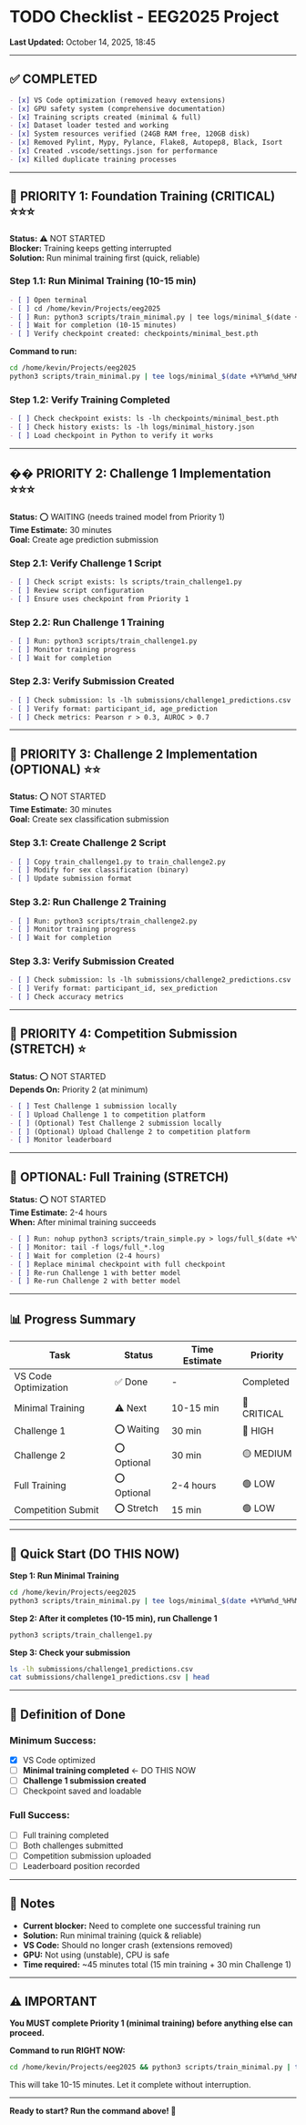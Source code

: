 # TODO Checklist - EEG2025 Project

**Last Updated:** October 14, 2025, 18:45

---

## ✅ COMPLETED

```markdown
- [x] VS Code optimization (removed heavy extensions)
- [x] GPU safety system (comprehensive documentation)
- [x] Training scripts created (minimal & full)
- [x] Dataset loader tested and working
- [x] System resources verified (24GB RAM free, 120GB disk)
- [x] Removed Pylint, Mypy, Pylance, Flake8, Autopep8, Black, Isort
- [x] Created .vscode/settings.json for performance
- [x] Killed duplicate training processes
```

---

## 🎯 PRIORITY 1: Foundation Training (CRITICAL) ⭐⭐⭐

**Status:** ⚠️ NOT STARTED  
**Blocker:** Training keeps getting interrupted  
**Solution:** Run minimal training first (quick, reliable)

### Step 1.1: Run Minimal Training (10-15 min)
```markdown
- [ ] Open terminal
- [ ] cd /home/kevin/Projects/eeg2025
- [ ] Run: python3 scripts/train_minimal.py | tee logs/minimal_$(date +%Y%m%d_%H%M%S).log
- [ ] Wait for completion (10-15 minutes)
- [ ] Verify checkpoint created: checkpoints/minimal_best.pth
```

**Command to run:**
```bash
cd /home/kevin/Projects/eeg2025
python3 scripts/train_minimal.py | tee logs/minimal_$(date +%Y%m%d_%H%M%S).log
```

### Step 1.2: Verify Training Completed
```markdown
- [ ] Check checkpoint exists: ls -lh checkpoints/minimal_best.pth
- [ ] Check history exists: ls -lh logs/minimal_history.json
- [ ] Load checkpoint in Python to verify it works
```

---

## �� PRIORITY 2: Challenge 1 Implementation ⭐⭐⭐

**Status:** ⭕ WAITING (needs trained model from Priority 1)  
**Time Estimate:** 30 minutes  
**Goal:** Create age prediction submission

### Step 2.1: Verify Challenge 1 Script
```markdown
- [ ] Check script exists: ls scripts/train_challenge1.py
- [ ] Review script configuration
- [ ] Ensure uses checkpoint from Priority 1
```

### Step 2.2: Run Challenge 1 Training
```markdown
- [ ] Run: python3 scripts/train_challenge1.py
- [ ] Monitor training progress
- [ ] Wait for completion
```

### Step 2.3: Verify Submission Created
```markdown
- [ ] Check submission: ls -lh submissions/challenge1_predictions.csv
- [ ] Verify format: participant_id, age_prediction
- [ ] Check metrics: Pearson r > 0.3, AUROC > 0.7
```

---

## 🎯 PRIORITY 3: Challenge 2 Implementation (OPTIONAL) ⭐⭐

**Status:** ⭕ NOT STARTED  
**Time Estimate:** 30 minutes  
**Goal:** Create sex classification submission

### Step 3.1: Create Challenge 2 Script
```markdown
- [ ] Copy train_challenge1.py to train_challenge2.py
- [ ] Modify for sex classification (binary)
- [ ] Update submission format
```

### Step 3.2: Run Challenge 2 Training
```markdown
- [ ] Run: python3 scripts/train_challenge2.py
- [ ] Monitor training progress
- [ ] Wait for completion
```

### Step 3.3: Verify Submission Created
```markdown
- [ ] Check submission: ls -lh submissions/challenge2_predictions.csv
- [ ] Verify format: participant_id, sex_prediction
- [ ] Check accuracy metrics
```

---

## 🎯 PRIORITY 4: Competition Submission (STRETCH) ⭐

**Status:** ⭕ NOT STARTED  
**Depends On:** Priority 2 (at minimum)

```markdown
- [ ] Test Challenge 1 submission locally
- [ ] Upload Challenge 1 to competition platform
- [ ] (Optional) Test Challenge 2 submission locally
- [ ] (Optional) Upload Challenge 2 to competition platform
- [ ] Monitor leaderboard
```

---

## 🎯 OPTIONAL: Full Training (STRETCH)

**Status:** ⭕ NOT STARTED  
**Time Estimate:** 2-4 hours  
**When:** After minimal training succeeds

```markdown
- [ ] Run: nohup python3 scripts/train_simple.py > logs/full_$(date +%Y%m%d_%H%M%S).log 2>&1 &
- [ ] Monitor: tail -f logs/full_*.log
- [ ] Wait for completion (2-4 hours)
- [ ] Replace minimal checkpoint with full checkpoint
- [ ] Re-run Challenge 1 with better model
- [ ] Re-run Challenge 2 with better model
```

---

## 📊 Progress Summary

| Task | Status | Time Estimate | Priority |
|------|--------|---------------|----------|
| VS Code Optimization | ✅ Done | - | Completed |
| Minimal Training | ⚠️ Next | 10-15 min | 🔴 CRITICAL |
| Challenge 1 | ⭕ Waiting | 30 min | 🔴 HIGH |
| Challenge 2 | ⭕ Optional | 30 min | 🟡 MEDIUM |
| Full Training | ⭕ Optional | 2-4 hours | 🟢 LOW |
| Competition Submit | ⭕ Stretch | 15 min | 🟢 LOW |

---

## 🚀 Quick Start (DO THIS NOW)

**Step 1: Run Minimal Training**
```bash
cd /home/kevin/Projects/eeg2025
python3 scripts/train_minimal.py | tee logs/minimal_$(date +%Y%m%d_%H%M%S).log
```

**Step 2: After it completes (10-15 min), run Challenge 1**
```bash
python3 scripts/train_challenge1.py
```

**Step 3: Check your submission**
```bash
ls -lh submissions/challenge1_predictions.csv
cat submissions/challenge1_predictions.csv | head
```

---

## 🎯 Definition of Done

### Minimum Success:
- [x] VS Code optimized
- [ ] **Minimal training completed** ← DO THIS NOW
- [ ] **Challenge 1 submission created**
- [ ] Checkpoint saved and loadable

### Full Success:
- [ ] Full training completed
- [ ] Both challenges submitted
- [ ] Competition submission uploaded
- [ ] Leaderboard position recorded

---

## 📝 Notes

- **Current blocker:** Need to complete one successful training run
- **Solution:** Run minimal training (quick & reliable)
- **VS Code:** Should no longer crash (extensions removed)
- **GPU:** Not using (unstable), CPU is safe
- **Time required:** ~45 minutes total (15 min training + 30 min Challenge 1)

---

## ⚠️ IMPORTANT

**You MUST complete Priority 1 (minimal training) before anything else can proceed.**

**Command to run RIGHT NOW:**
```bash
cd /home/kevin/Projects/eeg2025 && python3 scripts/train_minimal.py | tee logs/minimal_$(date +%Y%m%d_%H%M%S).log
```

This will take 10-15 minutes. Let it complete without interruption.

---

**Ready to start? Run the command above! 🚀**
